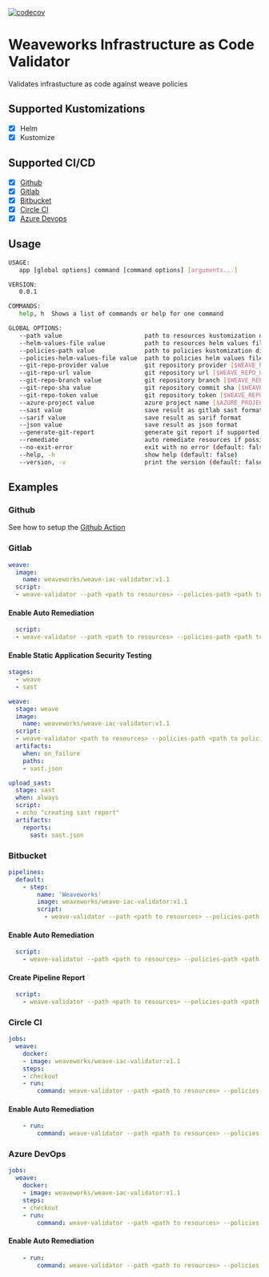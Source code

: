 [![codecov](https://codecov.io/gh/MagalixTechnologies/weave-iac-validator/branch/main/graph/badge.svg?token=T2PlPCEuvG)](https://codecov.io/gh/MagalixTechnologies/weave-iac-validator)

# Weaveworks Infrastructure as Code Validator

Validates infrastucture as code against weave policies

## Supported Kustomizations
- [x] Helm
- [x] Kustomize

## Supported CI/CD
- [x] [Github](#github)
- [x] [Gitlab](#gitlab)
- [x] [Bitbucket](#bitbucket)
- [x] [Circle CI](#circle-ci)
- [x] [Azure Devops](#azure-devops)

## Usage
```bash
USAGE:
   app [global options] command [command options] [arguments...]

VERSION:
   0.0.1

COMMANDS:
   help, h  Shows a list of commands or help for one command

GLOBAL OPTIONS:
   --path value                       path to resources kustomization directory
   --helm-values-file value           path to resources helm values file
   --policies-path value              path to policies kustomization directory
   --policies-helm-values-file value  path to policies helm values file
   --git-repo-provider value          git repository provider [$WEAVE_REPO_PROVIDER]
   --git-repo-url value               git repository url [$WEAVE_REPO_URL]
   --git-repo-branch value            git repository branch [$WEAVE_REPO_BRANCH]
   --git-repo-sha value               git repository commit sha [$WEAVE_REPO_SHA]
   --git-repo-token value             git repository token [$WEAVE_REPO_TOKEN]
   --azure-project value              azure project name [$AZURE_PROJECT]
   --sast value                       save result as gitlab sast format
   --sarif value                      save result as sarif format
   --json value                       save result as json format
   --generate-git-report              generate git report if supported (default: false) [$WEAVE_GENERATE_GIT_PROVIDER_REPORT]
   --remediate                        auto remediate resources if possible (default: false)
   --no-exit-error                    exit with no error (default: false)
   --help, -h                         show help (default: false)
   --version, -v                      print the version (default: false)
```

## Examples

### Github
See how to setup the [Github Action](https://github.com/weaveworks/weave-action)

### Gitlab

```yaml
weave:
  image:
    name: weaveworks/weave-iac-validator:v1.1
  script:
  - weave-validator --path <path to resources> --policies-path <path to policies>
```

#### Enable Auto Remediation

```yaml
  script:
  - weave-validator --path <path to resources> --policies-path <path to policies> --git-repo-token $GITLAB_TOKEN --remediate
```

#### Enable Static Application Security Testing

```yaml
stages:
  - weave
  - sast

weave:
  stage: weave
  image:
    name: weaveworks/weave-iac-validator:v1.1
  script:
  - weave-validator <path to resources> --policies-path <path to policies> --sast sast.json
  artifacts:
    when: on_failure
    paths:
    - sast.json

upload_sast:
  stage: sast
  when: always
  script:
  - echo "creating sast report" 
  artifacts:
    reports:
      sast: sast.json
```


### Bitbucket

```yaml
pipelines:
  default:
    - step:
        name: 'Weaveworks'
        image: weaveworks/weave-iac-validator:v1.1
        script:
          - weave-validator --path <path to resources> --policies-path <path to policies>
```
#### Enable Auto Remediation

```yaml
  script:
    - weave-validator --path <path to resources> --policies-path <path to policies> --git-repo-token $TOKEN --remediate
```

#### Create Pipeline Report

```yaml
  script:
    - weave-validator --path <path to resources> --policies-path <path to policies> --git-repo-token $TOKEN -generate-git-report
```

### Circle CI

```yaml
jobs:
  weave:
    docker:
    - image: weaveworks/weave-iac-validator:v1.1
    steps:
    - checkout
    - run:
        command: weave-validator --path <path to resources> --policies-path <path to policies>
```

#### Enable Auto Remediation

```yaml
    - run:
        command: weave-validator --path <path to resources> --policies-path <path to policies> --git-repo-token ${GITHUB_TOKEN} --remediate
```


### Azure DevOps

```yaml
jobs:
  weave:
    docker:
    - image: weaveworks/weave-iac-validator:v1.1
    steps:
    - checkout
    - run:
        command: weave-validator --path <path to resources> --policies-path <path to policies>
```

#### Enable Auto Remediation

```yaml
    - run:
        command: weave-validator --path <path to resources> --policies-path <path to policies> --git-repo-token $TOKEN --remediate
```
